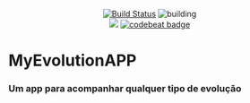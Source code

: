 
<p align="center">
    <a href="https://github.com/AnTonhoLAB/MyEvolutionAPP/releases" target="_blank"><img src="https://img.shields.io/github/tag/AnTonhoLAB/MyEvolutionAPP.svg?label=current&color=blue" alt="Build Status" /></a>
    <img src="https://github.com/AnTonhoLAB/MyEvolutionAPP/actions/workflows/Tests.yml/badge.svg" alt="building" />
    <br />
    <a href="https://codecov.io/github/AnTonhoLAB/MyEvolutionAPP?branch=master" alt="codecov.io" title="Codecov"><img src="https://codecov.io/github/AnTonhoLAB/MyEvolutionAPP/coverage.svg?branch=master" /></a>
    <a href="https://codebeat.co/projects/github-com-antonholab-MyEvolutionAPP-master"><img alt="codebeat badge" src="https://codebeat.co/badges/af4cabc8-3cf6-48da-aa2a-1b718279f6d4" /></a>
</p>

# MyEvolutionAPP
### Um app para acompanhar qualquer tipo de evolução 
